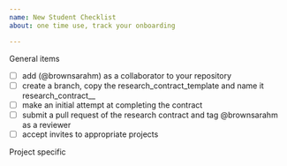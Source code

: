 ```yaml
---
name: New Student Checklist
about: one time use, track your onboarding

---
```


General items
 - [ ] add (@brownsarahm) as a collaborator to your repository
 - [ ] create a branch, copy the research_contract_template and name it research_contract_<initials>_<semester>
 - [ ] make an initial attempt at completing the contract
 - [ ] submit a pull request of the research contract and tag @brownsarahm as a reviewer
 - [ ] accept invites to appropriate projects

Project specific
<!--  add any items discussed or uncomment the ones below -->
 <!-- - [ ] request oscar acccess -->
 <!-- - complete human subject training -->
